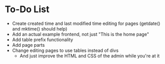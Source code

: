 To-Do List
==========
* Create created time and last modified time editing for pages (getdate() and mktime() should help)
* Add an actual example frontend, not just "This is the home page"
* Add table prefix functionality
* Add page parts
* Change editing pages to use tables instead of divs
  * And just improve the HTML and CSS of the admin while you're at it
